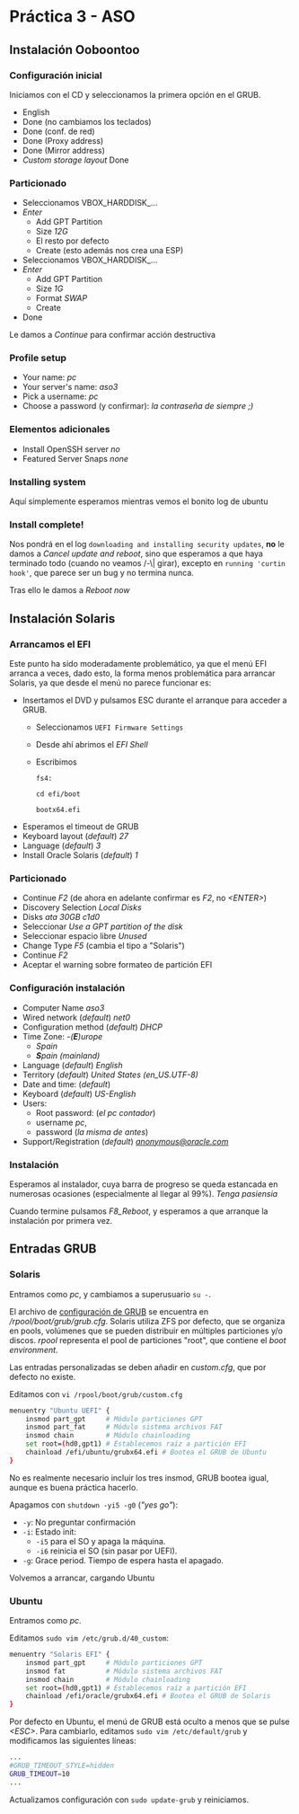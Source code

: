 # Práctica 3 - ASO

## Instalación Ooboontoo
### Configuración inicial
Iniciamos con el CD y seleccionamos la primera opción en el GRUB.

- English
- Done (no cambiamos los teclados)
- Done (conf. de red)
- Done (Proxy address)
- Done (Mirror address)
- *Custom storage layout* Done

### Particionado
- Seleccionamos VBOX_HARDDISK_... 
- *Enter*
    - Add GPT Partition
    - Size *12G*
    - El resto por defecto
    - Create (esto además nos crea una ESP)
- Seleccionamos VBOX_HARDDISK_... 
- *Enter*
    - Add GPT Partition
    - Size *1G*
    - Format *SWAP*
    - Create
- Done

Le damos a *Continue* para confirmar acción destructiva

### Profile setup
- Your name: *pc*
- Your server's name: *aso3*
- Pick a username: *pc*
- Choose a password (y confirmar): *la contraseña de siempre ;)*

### Elementos adicionales
- Install OpenSSH server *no*
- Featured Server Snaps *none*

### Installing system
Aquí simplemente esperamos mientras vemos el bonito log de ubuntu

### Install complete!
Nos pondrá en el log `downloading and installing security updates`, **no** le damos a *Cancel update and reboot*, sino que esperamos a que haya terminado todo (cuando no veamos /-\\| girar), excepto en `running 'curtin hook'`, que parece ser un bug y no termina nunca.

Tras ello le damos a *Reboot now*

## Instalación Solaris
### Arrancamos el EFI
Este punto ha sido moderadamente problemático, ya que el menú EFI arranca a veces, dado esto, la forma menos problemática para arrancar Solaris, ya que desde el menú no parece funcionar es:
- Insertamos el DVD y pulsamos ESC durante el arranque para acceder a GRUB.
    - Seleccionamos `UEFI Firmware Settings`
    - Desde ahí abrimos el *EFI Shell*
    - Escribimos

        `fs4:`

        `cd efi/boot`

        `bootx64.efi`
- Esperamos el timeout de GRUB
- Keyboard layout (*default*) *27*
- Language (*default*) *3*
- Install Oracle Solaris (*default*) *1*

### Particionado
- Continue *F2* (de ahora en adelante confirmar es *F2*, no *\<ENTER\>*)
- Discovery Selection *Local Disks*
- Disks *ata 30GB c1d0*
- Seleccionar *Use a GPT partition of the disk*
- Seleccionar espacio libre *Unused*
- Change Type *F5* (cambia el tipo a "Solaris")
- Continue *F2*
- Aceptar el warning sobre formateo de partición EFI

### Configuración instalación
- Computer Name *aso3*
- Wired network (*default*) *net0*
- Configuration method (*default*) *DHCP*
- Time Zone:
    -*(**E**)urope*
    - *Spain*
    - ***S**pain (mainland)*
- Language (*default*) *English*
- Territory (*default*) *United States (en_US.UTF-8)*
- Date and time: (*default*)
- Keyboard (*default*) *US-English*
- Users:
    - Root password: (*el pc contador*)
    - username *pc*,
    - password (*la misma de antes*)
- Support/Registration (*default*) *anonymous@oracle.com*

### Instalación
Esperamos al instalador, cuya barra de progreso se queda estancada en numerosas
ocasiones (especialmente al llegar al 99%). *Tenga pasiensia*

Cuando termine pulsamos *F8_Reboot*, y esperamos a que arranque la instalación por primera vez.

## Entradas GRUB
### Solaris
Entramos como *pc*, y cambiamos a superusuario `su -`.

El archivo de [configuración de GRUB](https://docs.oracle.com/cd/E56339_01/html/E53740/glyem.html)
se encuentra en */rpool/boot/grub/grub.cfg*.
Solaris utiliza ZFS por defecto, que se organiza en pools, volúmenes que se pueden
distribuir en múltiples particiones y/o discos. *rpool* representa el pool de particiones "root", que contiene el *boot environment*.

Las entradas personalizadas se deben añadir en *custom.cfg*, que por defecto no existe.

Editamos con `vi /rpool/boot/grub/custom.cfg`
```sh
menuentry "Ubuntu UEFI" {
    insmod part_gpt     # Módulo particiones GPT
    insmod part_fat     # Módulo sistema archivos FAT
    insmod chain        # Módulo chainloading
    set root=(hd0,gpt1) # Establecemos raíz a partición EFI
    chainload /efi/ubuntu/grubx64.efi # Bootea el GRUB de Ubuntu
}
```
No es realmente necesario incluir los tres insmod, GRUB bootea igual, aunque es buena práctica hacerlo.

Apagamos con `shutdown -yi5 -g0` (*"yes go"*):
- `-y`: No preguntar confirmación
- `-i`: Estado init:
    - `-i5` para el SO y apaga la máquina.
    - `-i6` reinicia el SO (sin pasar por UEFI).
- `-g`: Grace period. Tiempo de espera hasta el apagado.

Volvemos a arrancar, cargando Ubuntu

### Ubuntu
Entramos como *pc*.

Editamos `sudo vim /etc/grub.d/40_custom`:
```sh
menuentry "Solaris EFI" {
    insmod part_gpt     # Módulo particiones GPT
    insmod fat          # Módulo sistema archivos FAT
    insmod chain        # Módulo chainloading
    set root=(hd0,gpt1) # Establecemos raíz a partición EFI
    chainload /efi/oracle/grubx64.efi # Bootea el GRUB de Solaris
}
```
Por defecto en Ubuntu, el menú de GRUB está oculto a menos que se pulse *\<ESC\>*.
Para cambiarlo, editamos `sudo vim /etc/default/grub` y modificamos las siguientes líneas:
```sh
...
#GRUB_TIMEOUT_STYLE=hidden
GRUB_TIMEOUT=10
...
```

Actualizamos configuración con `sudo update-grub` y reiniciamos.